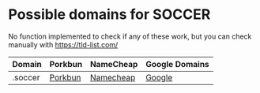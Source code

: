 # Possible domains for SOCCER

No function implemented to check if any of these work, but you can check manually with https://tld-list.com/

| Domain | Porkbun | NameCheap | Google Domains |
|---|---|---|---|
| .soccer | [Porkbun](https://porkbun.com/checkout/search?prb=e814663da1&tlds=&idnLanguage=&search=search&q=.soccer) | [Namecheap](https://www.namecheap.com/domains/registration/results/?domain=.soccer) | [Google](https://domains.google.com/registrar/search?searchTerm=.soccer) |
